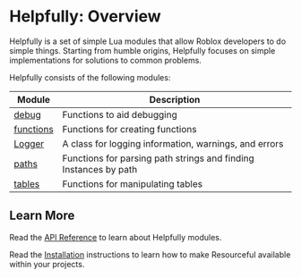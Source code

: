 # Helpfully: Overview

Helpfully is a set of simple Lua modules that allow Roblox developers to do
simple things.  Starting from humble origins, Helpfully focuses on simple
implementations for solutions to common problems.

Helpfully consists of the following modules:

| Module | Description |
| --- | --- |
| [debug][] | Functions to aid debugging |
| [functions][] | Functions for creating functions |
| [Logger][] | A class for logging information, warnings, and errors |
| [paths][] | Functions for parsing path strings and finding Instances by path |
| [tables][] | Functions for manipulating tables |

## Learn More

Read the [API Reference][] to learn about Helpfully modules.

Read the [Installation][] instructions to learn how to make Resourceful
available within your projects.

[debug]: ./api-reference/debug.md "API Reference: debug"

[functions]: ./api-reference/functions.md "API Reference: functions"

[Logger]: ./api-reference/Logger.md "API Reference: Logger"

[paths]: ./api-reference/paths.md "API Reference: paths"

[tables]: ./api-reference/tables.md "API Reference: tables"

[API Reference]: ./api-reference/index.md "API Reference"

[Installation]: ./installation.md "Installation"